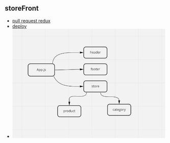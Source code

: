 ## storeFront

- [pull request redux](https://github.com/Saraaltaweel/StoreFront-App/pull/1)
- [deploy](https://react-app-storefront.netlify.app/)
- ![](uml2.PNG)
